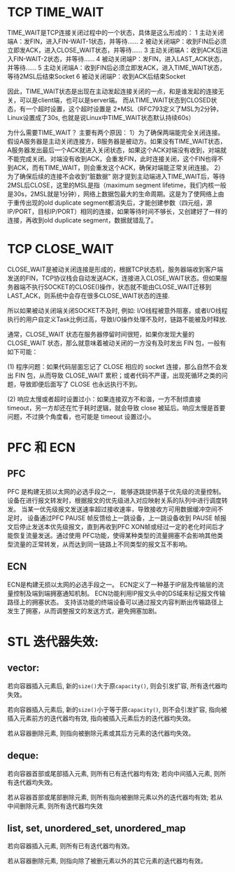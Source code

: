 # TCP TIME_WAIT

TIME_WAIT是TCP连接关闭过程中的一个状态，具体是这么形成的：
1 主动关闭端A：发FIN，进入FIN-WAIT-1状态，并等待......
2 被动关闭端P：收到FIN后必须立即发ACK，进入CLOSE_WAIT状态，并等待......
3 主动关闭端A：收到ACK后进入FIN-WAIT-2状态，并等待......
4 被动关闭端P：发FIN，进入LAST_ACK状态，并等待......
5 主动关闭端A：收到FIN后必须立即发ACK，进入TIME_WAIT状态，等待2MSL后结束Socket
6 被动关闭端P：收到ACK后结束Socket

因此，TIME_WAIT状态是出现在主动发起连接关闭的一点，和是谁发起的连接无关，可以是client端，也可以是server端。
而从TIME_WAIT状态到CLOSED状态，有一个超时设置，这个超时设置是 2*MSL（RFC793定义了MSL为2分钟，Linux设置成了30s, 也就是说Linux中TIME_WAIT状态默认持续60s）

为什么需要TIME_WAIT？
主要有两个原因：
1）为了确保两端能完全关闭连接。
假设A服务器是主动关闭连接方，B服务器是被动方。如果没有TIME_WAIT状态，A服务器发出最后一个ACK就进入关闭状态，如果这个ACK对端没有收到，对端就不能完成关闭。对端没有收到ACK，会重发FIN，此时连接关闭，这个FIN也得不到ACK，而有TIME_WAIT，则会重发这个ACK，确保对端能正常关闭连接。
2）为了确保后续的连接不会收到“脏数据”
刚才提到主动端进入TIME_WAIT后，等待2MSL后CLOSE，这里的MSL是指（maximum segment lifetime，我们内核一般是30s，2MSL就是1分钟），网络上数据包最大的生命周期。这是为了使网络上由于重传出现的old duplicate segment都消失后，才能创建参数（四元组，源IP/PORT，目标IP/PORT）相同的连接，如果等待时间不够长，又创建好了一样的连接，再收到old duplicate segment，数据就错乱了。

# TCP CLOSE_WAIT
CLOSE_WAIT是被动关闭连接是形成的，根据TCP状态机，服务器端收到客户端发送的FIN，TCP协议栈会自动发送ACK，连接进入CLOSE_WAIT状态。但如果服务器端不执行SOCKET的CLOSE()操作，状态就不能由CLOSE_WAIT迁移到LAST_ACK，则系统中会存在很多CLOSE_WAIT状态的连接.

所以如果被动关闭端关闭SOCKET不及时, 例如: I/O线程被意外阻塞，或者I/O线程执行的用户自定义Task比例过高，导致I/O操作处理不及时，链路不能被及时释放.

通常，CLOSE_WAIT 状态在服务器停留时间很短，如果你发现大量的 CLOSE_WAIT 状态，那么就意味着被动关闭的一方没有及时发出 FIN 包，一般有如下可能：

(1) 程序问题：如果代码层面忘记了 CLOSE 相应的 socket 连接，那么自然不会发出 FIN 包，从而导致 CLOSE_WAIT 累积；或者代码不严谨，出现死循环之类的问题，导致即便后面写了 CLOSE 也永远执行不到。

(2) 响应太慢或者超时设置过小：如果连接双方不和谐，一方不耐烦直接 timeout，另一方却还在忙于耗时逻辑，就会导致 close 被延后。响应太慢是首要问题，不过换个角度看，也可能是 timeout 设置过小。

# PFC 和 ECN
## PFC
PFC 是构建无损以太网的必选手段之一， 能够逐跳提供基于优先级的流量控制。 设备在进行报文转发时，根据报文的优先级进入对应映射关系的队列中进行调度转发。 当某一优先级报文发送速率超过接收速率，导致接收方可用数据缓冲空间不足时， 设备通过PFC PAUSE 帧反馈给上一跳设备，上一跳设备收到 PAUSE 帧报文后停止发送本优先级报文，直到再收到PFC XON帧或经过一定的老化时间后才能恢复流量发送。通过使用 PFC功能，使得某种类型的流量拥塞不会影响其他类型流量的正常转发，从而达到同一链路上不同类型的报文互不影响。

## ECN
ECN是构建无损以太网的必选手段之一。 ECN定义了一种基于IP层及传输层的流量控制及端到端拥塞通知机制。 ECN功能利用IP报文头中的DS域来标记报文传输路径上的拥塞状态。 支持该功能的终端设备可以通过报文内容判断出传输路径上发生了拥塞，从而调整报文的发送方式，避免拥塞加剧。

# STL 迭代器失效:

## vector:
若向容器插入元素后, 新的`size()`大于原`capacity()`, 则会引发扩容, 所有迭代器均失效。

若向容器插入元素后, 新的`size()`小于等于原`capacity()`, 则不会引发扩容, 指向被插入元素前方的迭代器均有效, 指向被插入元素后方的迭代器均失效。

若从容器删除元素, 则指向被删除元素或其后方元素的迭代器均失效。



## deque:
若向容器首部或尾部插入元素, 则所有已有迭代器均有效; 若向中间插入元素, 则所有迭代器均失效。

若从容器首部或尾部删除元素, 则所有指向被删除元素以外的迭代器均有效; 若从中间删除元素, 则所有迭代器均失效


## list, set, unordered_set, unordered_map

若向容器插入元素, 则所有已有迭代器均有效。

若从容器删除元素, 则指向除了被删元素以外的其它元素的迭代器均有效。